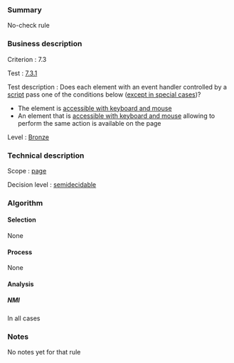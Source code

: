 ### Summary

No-check rule

### Business description

Criterion : 7.3

Test :
[7.3.1](http://www.accessiweb.org/index.php/accessiweb-22-english-version.html#test-7-3-1)

Test description : Does each element with an event handler controlled by
a
[script](http://www.braillenet.org/accessibilite/referentiel-aw21-en/glossaire.php#mScript)
pass one of the conditions below ([except in special
cases](http://www.braillenet.org/accessibilite/referentiel-aw21-en/glossaire.php#cpCrit7-3 "Special cases for criterion 7.3"))?

-   The element is [accessible with keyboard and
    mouse](http://www.braillenet.org/accessibilite/referentiel-aw21-en/glossaire.php#mAAClavierSouris)
-   An element that is [accessible with keyboard and
    mouse](http://www.braillenet.org/accessibilite/referentiel-aw21-en/glossaire.php#mAAClavierSouris)
    allowing to perform the same action is available on the page

Level : [Bronze](/en/category/rules-design/accessiweb-11/level/bronze)

### Technical description

Scope : [page](/en/category/rules-design/accessiweb-11/scope/page)

Decision level :
[semidecidable](/en/category/rules-design/accessiweb-11/decision-level/semidecidable)

### Algorithm

#### Selection

None

#### Process

None

#### Analysis

##### NMI

In all cases

### Notes

No notes yet for that rule
